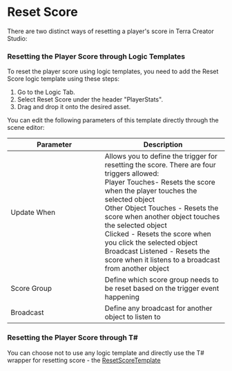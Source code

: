 # Reset Score

There are two distinct ways of resetting a player's score in Terra Creator Studio:

### Resetting the Player Score through Logic Templates

To reset the player score using logic templates, you need to add the Reset Score logic template using these steps:

1. Go to the Logic Tab.
2. Select Reset Score under the header "PlayerStats".
3. Drag and drop it onto the desired asset.

You can edit the following parameters of this template directly through the scene editor:

<table><thead><tr><th width="202">Parameter</th><th>Description</th></tr></thead><tbody><tr><td>Update When</td><td>Allows you to define the trigger for resetting the score. There are four triggers allowed:<br>Player Touches- Resets the score when the player touches the selected object<br>Other Object Touches - Resets the score when another object touches the selected object<br>Clicked - Resets the score when you click the selected object<br>Broadcast Listened - Resets the score when it listens to a broadcast from another object</td></tr><tr><td>Score Group</td><td>Define which score group needs to be reset based on the trigger event happening</td></tr><tr><td>Broadcast</td><td>Define any broadcast for another object to listen to</td></tr></tbody></table>

### Resetting the Player Score through T\#

You can choose not to use any logic template and directly use the T# wrapper for resetting score - the  [ResetScoreTemplate](../../coding-using-t/t-logic-template-wrappers.md#resetscoretemplate)
